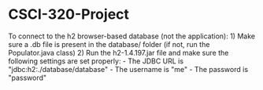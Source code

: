 # CSCI-320-Project
To connect to the h2 browser-based database (not the application):
    1) Make sure a .db file is present in the database/ folder (if not, run the Populator.java class)
    2) Run the h2-1.4.197.jar file and make sure the following settings are set properly:
        - The JDBC URL is "jdbc:h2:./database/database"
        - The username is "me"
        - The password is "password"